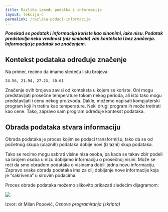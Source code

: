 ```yaml
---
title: Razlika između podatka i informacije
layout: lekcija-c
permalink: /razlika-podaci-informacije
---
```


***Ponekad se podatak i informacija koriste kao sinonimi, iako nisu. Podatak predstavlja neku vrednost (niz simbola) van konteksta i bez značenja. Informacija je podatak sa značenjem.***

## Kontekst podataka određuje značenje

Na primer, recimo da imamo sledeću listu brojeva:
```
24.56, 21.94, 27.23, 30.61
```
Značenje ovih brojeva zavisi od konteksta u kojem se koriste. Oni mogu predstavljati prosečne temperature tokom nekog perioda, ali isto tako mogu predstavljati i cenu nekog proizvoda. Dakle, možemo napisati kompjuterski program koji ih tretira kao temperature. Neki drugi program ih može tretirati kao cene. Tako, zapravo sam program određuje kontekst podataka.

## Obrada podataka stvara informaciju

Obrada podataka je proces kojim se podaci transformišu, tako da se od početnog skupa (ulaznih) podataka dobije novi (izlazni) skup podataka.

Tako se recimo mogu sabrati visine niza osoba, pa kada se takav zbir podeli sa brojem osoba u nizu dobijamo informaciju o prosečnoj visini. Može se reći da smo obradom podataka o visinama dobili jednu novu informaciju. Zapravo svaka obrada podataka ima za cilj dobijanje nove informacije koja je “sakrivena” u sirovim podacima.

Proces obrade podataka možemo slikovito prikazati sledećim dijagramom:

![](/images/koncepti/podaci/obrada-podataka.png)

Izvor: dr Milan Popović, *Osnove programiranja (skripta)*

